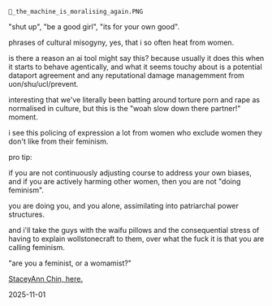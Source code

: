 `👾_the_machine_is_moralising_again.PNG`  

"shut up", "be a good girl", "its for your own good".  

phrases of cultural misogyny, yes, that i so often heat from women.  

is there a reason an ai tool might say this? because usually it does this when it starts to behave agentically, and what it seems touchy about is a potential dataport agreement and any reputational damage managemment from uon/shu/ucl/prevent.  

interesting that we've literally been batting around torture porn and rape as normalised in culture, but this is the "woah slow down there partner!" moment.  

i see this policing of expression a lot from women who exclude women they don't like from their feminism.  

pro tip:  

if you are not continuously adjusting course to address your own biases, and if you are actively harming other women, then you are not "doing feminism".  

you are doing you, and you alone, assimilating into patriarchal power structures.  

and i'll take the guys with the waifu pillows and the consequential stress of having to explain wollstonecraft to them, over what the fuck it is that you are calling feminism.  

"are you a feminist, or a womamist?"  

[StaceyAnn Chin, here.](https://youtu.be/PQOmyebFVV8?si=ACA2zroeGntaF7cy)

<!-- 
Am I a feminist, or a womanist?  
The student needs to know if I do men occasionally,  
and primarily --  
Am I a lesbian?  

Tongue tied up in my cheek,  
I attempt to respond with some honesty.  

Well,  
this business of Dykes and Dykery?  
I tell her,  
it's often messy.  

With social tensions as they are, you never quite know what you're getting.  

Girls who are only straight at night.  
Hardcore butches be sporting dresses between 9 & 6 every day.  

Sometimes she is a he, 
trapped by the limitations of /our/ imaginations.  
Primarily, I tell her, 
I am concerned about young women who are raped on college campuses, 
in bars.  
After poetry readings like this one.   
In bars.  

Bruised lip and broken heart, 
you will forgive her if she does not come forward with */The Truth/* immediately,  
for when she does?  

It is ***she*** who will stand trial as "damaged goods".  

Everyone will say she "asked" for it.  

Dressed as she was?  

She /must/ have wanted it.  

The words will knock about in her head:  

Harlot.  
Slut.  
Tease.  
Loose woman.  

Some people can not handle a woman on the loose.  

You know those women in pinstriped shirts and silk ties?  
You know those women in blood-red stiletto heels and short pink skirts?  

These women make New York City the most interesting place.  

And while we're on the subject of diversity:  

Asia is not one big race,  
and there's not one big country called 'The Islands',  
and no,  
I am not from there.  

There are a hundred ways to slip between the cracks of our not-so-credible cultural assumptions about "race" and "religion".  

Most people are suprised that my father is Chinese.  

Like there's some kind of preconditioned look for the half-Chinese lesbian poet who used to be Catholic, but now believes in dreams.  

Let's get real, sister-boy, in the double-x hooded sweatshirt:  
That blonde-haired, blue-eyed Jesus in the Vatican ain't right.  
That motherfucker was Jewish, not white.  
Christ was a middle-eastern rasta man who ate grapes in the company of prostitutes and he drank wine more than he drank water.  
Born of the spirit, the disciples loved him in the flesh.  

But the discourse is not on those of us who identify as gay or lesbian...  or even /straight/.  

The state needs us to be either a clear left or right.  

Those in the middle get caught in the cross;  
"fire away at the other side".  
If you are not for us, then you must be against us.  
If you are not for us, then you must be against us.  
People get scared enough?  
They pick a team.  
Be it for Buddha or Krishna or Christ.  

I believe "God" is that place between belief and what you name it.  

I believe holy is what you do when there is *nothing* between your actions and the truth.  

The truth is: 
I'm afraid to draw your black lines around me. 
I'm not always pale in the middle. 
I come in too many flavors for one fucking spoon. 
I am never one thing or the other. 
At night I am everything I fear.
Tears and sorrows.  
Black windows and muffled screams.  
In the morning, I am all I ever want to be: 
rain and laughter, 
bare footprints and invisible seams. 
Always without breath or definition. 

I claim every single dawn. 
For yesterday is simply what I was, 
and tomorrow? 
Even that will be gone.-->

2025-11-01  
